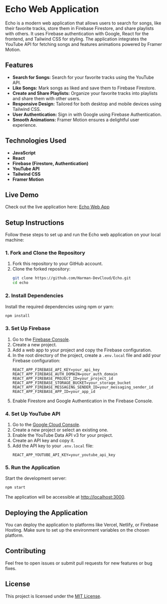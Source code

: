 # Echo Web Application

Echo is a modern web application that allows users to search for songs, like their favorite tracks, store them in Firebase Firestore, and share playlists with others. It uses Firebase authentication with Google, React for the frontend, and Tailwind CSS for styling. The application integrates the YouTube API for fetching songs and features animations powered by Framer Motion.

## Features

- **Search for Songs:** Search for your favorite tracks using the YouTube API.
- **Like Songs:** Mark songs as liked and save them to Firebase Firestore.
- **Create and Share Playlists:** Organize your favorite tracks into playlists and share them with other users.
- **Responsive Design:** Tailored for both desktop and mobile devices using Tailwind CSS.
- **User Authentication:** Sign in with Google using Firebase Authentication.
- **Smooth Animations:** Framer Motion ensures a delightful user experience.

## Technologies Used

- **JavaScript**
- **React**
- **Firebase (Firestore, Authentication)**
- **YouTube API**
- **Tailwind CSS**
- **Framer Motion**

## Live Demo

Check out the live application here: [Echo Web App](https://echo25.netlify.app/)

## Setup Instructions

Follow these steps to set up and run the Echo web application on your local machine:

### 1. Fork and Clone the Repository

1. Fork this repository to your GitHub account.
2. Clone the forked repository:
   ```bash
   git clone https://github.com/Harman-DevCloud/Echo.git
   cd echo
   ```

### 2. Install Dependencies

Install the required dependencies using npm or yarn:

```bash
npm install
```

### 3. Set Up Firebase

1. Go to the [Firebase Console](https://console.firebase.google.com/).
2. Create a new project.
3. Add a web app to your project and copy the Firebase configuration.
4. In the root directory of the project, create a `.env.local` file and add your Firebase configuration:
   ```env
   REACT_APP_FIREBASE_API_KEY=your_api_key
   REACT_APP_FIREBASE_AUTH_DOMAIN=your_auth_domain
   REACT_APP_FIREBASE_PROJECT_ID=your_project_id
   REACT_APP_FIREBASE_STORAGE_BUCKET=your_storage_bucket
   REACT_APP_FIREBASE_MESSAGING_SENDER_ID=your_messaging_sender_id
   REACT_APP_FIREBASE_APP_ID=your_app_id
   ```
5. Enable Firestore and Google Authentication in the Firebase Console.

### 4. Set Up YouTube API

1. Go to the [Google Cloud Console](https://console.cloud.google.com/).
2. Create a new project or select an existing one.
3. Enable the YouTube Data API v3 for your project.
4. Create an API key and copy it.
5. Add the API key to your `.env.local` file:
   ```env
   REACT_APP_YOUTUBE_API_KEY=your_youtube_api_key
   ```

### 5. Run the Application

Start the development server:

```bash
npm start
```

The application will be accessible at [http://localhost:3000](http://localhost:3000).

## Deploying the Application

You can deploy the application to platforms like Vercel, Netlify, or Firebase Hosting. Make sure to set up the environment variables on the chosen platform.

## Contributing

Feel free to open issues or submit pull requests for new features or bug fixes.

## License

This project is licensed under the [MIT License](LICENSE).
